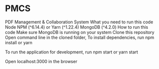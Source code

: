 # PMCS
PDF Management &amp; Collaboration System
What you need to run this code
   Node 
   NPM (^6.14.4) or Yarn (^1.22.4)
   MongoDB (^4.2.0)
How to run this code
  Make sure MongoDB is running on your system
  Clone this repository
  Open command line in the cloned folder,
  To install dependencies, run  npm install  or yarn
  
To run the application for development, run  npm start  or yarn start

Open localhost:3000 in the browser
